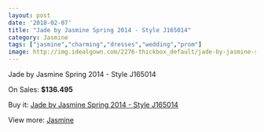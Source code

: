 ```yaml
---
layout: post
date: '2018-02-07'
title: "Jade by Jasmine Spring 2014 - Style J165014"
category: Jasmine
tags: ["jasmine","charming","dresses","wedding","prom"]
image: http://img.idealgown.com/2276-thickbox_default/jade-by-jasmine-spring-2014-style-j165014.jpg
---
```

Jade by Jasmine Spring 2014 - Style J165014

On Sales: **$136.495**
<a href="https://www.idealgown.com/en/jasmine/1064-jade-by-jasmine-spring-2014-style-j165014.html"><amp-img layout="responsive" width="600" height="600" src="//img.idealgown.com/2276-thickbox_default/jade-by-jasmine-spring-2014-style-j165014.jpg" alt="Jade by Jasmine Spring 2014 - Style J165014 0" /></a>
<a href="https://www.idealgown.com/en/jasmine/1064-jade-by-jasmine-spring-2014-style-j165014.html"><amp-img layout="responsive" width="600" height="600" src="//img.idealgown.com/2277-thickbox_default/jade-by-jasmine-spring-2014-style-j165014.jpg" alt="Jade by Jasmine Spring 2014 - Style J165014 1" /></a>

Buy it: [Jade by Jasmine Spring 2014 - Style J165014](https://www.idealgown.com/en/jasmine/1064-jade-by-jasmine-spring-2014-style-j165014.html "Jade by Jasmine Spring 2014 - Style J165014")

View more: [Jasmine](https://www.idealgown.com/en/14-jasmine "Jasmine")